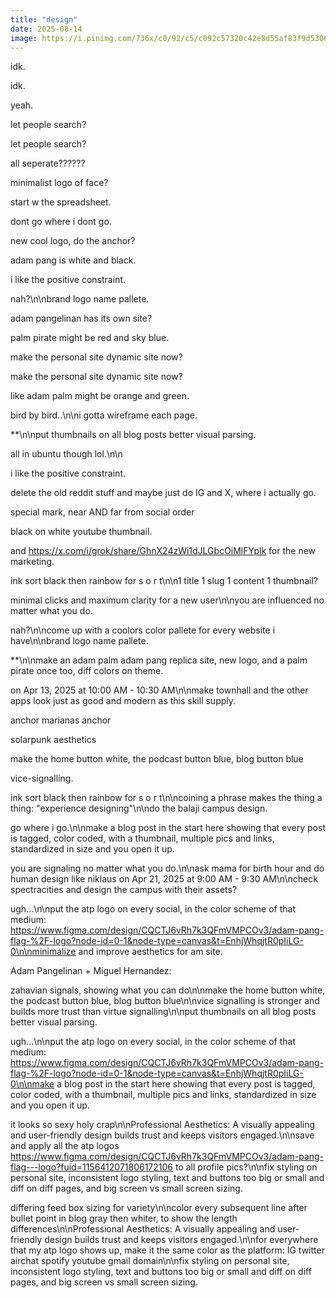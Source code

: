```yaml
---
title: "design"
date: 2025-08-14
image: https://i.pinimg.com/736x/c0/92/c5/c092c57320c42e8d55af83f9d5306314.jpg
---
```


idk.

idk.

yeah.

let people search?

let people search?

all seperate??????

minimalist logo of face?

start w the spreadsheet.

dont go where i dont go.

new cool logo, do the anchor?

adam pang is white and black.

i like the positive constraint.

nah?\n\nbrand logo name pallete.

adam pangelinan has its own site?

palm pirate might be red and sky blue.

make the personal site dynamic site now?

make the personal site dynamic site now?

like adam palm might be orange and green.

bird by bird..\n\ni gotta wireframe each page.

**\n\nput thumbnails on all blog posts better visual parsing.

all in ubuntu though lol.\n\n

i like the positive constraint.

delete the old reddit stuff and maybe just do IG and X, where i actually go.

special mark, near AND far from social order

black on white youtube thumbnail.

and https://x.com/i/grok/share/GhnX24zWi1dJLGbcOiMlFYplk for the new marketing.

ink sort black then rainbow for s o r t\n\n1 title 1 slug 1 content 1 thumbnail?

minimal clicks and maximum clarity for a new user\n\nyou are influenced no matter what you do.

nah?\n\ncome up with a coolors color pallete for every website i have\n\nbrand logo name pallete.

**\n\nmake an adam palm adam pang replica site, new logo, and a palm pirate once too, diff colors on theme.

on Apr 13, 2025 at 10:00 AM - 10:30 AM\n\nmake townhall and the other apps look just as good and modern as this skill supply.

anchor marianas anchor

solarpunk aesthetics

make the home button white, the podcast button blue, blog button blue

vice-signalling.

ink sort black then rainbow for s o r t\n\ncoining a phrase makes the thing a thing: "experience designing"\n\ndo the balaji campus design.

go where i go.\n\nmake a blog post in the start here showing that every post is tagged, color coded, with a thumbnail, multiple pics and links, standardized in size and you open it up.

you are signaling no matter what you do.\n\nask mama for birth hour and do human design like niklaus on Apr 21, 2025 at 9:00 AM - 9:30 AM\n\ncheck spectracities and design the campus with their assets?

ugh...\n\nput the atp logo on every social, in the color scheme of that medium: https://www.figma.com/design/CQCTJ6vRh7k3QFmVMPCOv3/adam-pang-flag-%2F-logo?node-id=0-1&node-type=canvas&t=EnhjWhqjtR0pIiLG-0\n\nminimalize and improve aesthetics for am site.

Adam Pangelinan + Miguel Hernandez:

zahavian signals, showing what you can do\n\nmake the home button white, the podcast button blue, blog button blue\n\nvice signalling is stronger and builds more trust than virtue signalling\n\nput thumbnails on all blog posts better visual parsing.

ugh...\n\nput the atp logo on every social, in the color scheme of that medium: https://www.figma.com/design/CQCTJ6vRh7k3QFmVMPCOv3/adam-pang-flag-%2F-logo?node-id=0-1&node-type=canvas&t=EnhjWhqjtR0pIiLG-0\n\nmake a blog post in the start here showing that every post is tagged, color coded, with a thumbnail, multiple pics and links, standardized in size and you open it up.

it looks so sexy holy crap\n\nProfessional Aesthetics: A visually appealing and user-friendly design builds trust and keeps visitors engaged.\n\nsave and apply all the atp logos https://www.figma.com/design/CQCTJ6vRh7k3QFmVMPCOv3/adam-pang-flag---logo?fuid=1156412071806172106 to all profile pics?\n\nfix styling on personal site, inconsistent logo styling, text and buttons too big or small and diff on diff pages, and big screen vs small screen sizing.

differing feed box sizing for variety\n\ncolor every subsequent line after bullet point in blog gray then whiter, to show the length differences\n\nProfessional Aesthetics: A visually appealing and user-friendly design builds trust and keeps visitors engaged.\n\nfor everywhere that my atp logo shows up, make it the same color as the platform: IG twitter airchat spotify youtube gmail domain\n\nfix styling on personal site, inconsistent logo styling, text and buttons too big or small and diff on diff pages, and big screen vs small screen sizing.
